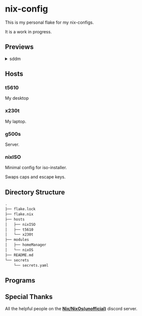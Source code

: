 # nix-config

This is my personal flake for my nix-configs.

It is a work in progress.

## Previews

<details>
    <summary>sddm</summary>
    <img src="https://github.com/nebunebu/imgs/raw/main/repos/nix-config/sddm.png" alt="preview">
</details>

## Hosts

### t5610

My desktop

### x230t

My laptop.

### g500s

Server.

### nixISO

Minimal config for iso-installer.

Swaps caps and escape keys.

## Directory Structure

```txt
.
├── flake.lock
├── flake.nix
├── hosts
│   ├── nixISO
│   ├── t5610
│   └── x230t
├── modules
│   ├── homeManager
│   └── nixOS
├── README.md
└── secrets
    └── secrets.yaml
```

## Programs

<!-- | Category               | Programs                                                                       | Config                                                          | -->
<!-- | ---------------------- | ------------------------------------------------------------------------------ | --------------------------------------------------------------- | -->
<!-- | **Theme:**             | [rose-pine](https://rosepinetheme.com)                                         |                                                                 | -->
<!-- | **Shell:**             | [zsh](https://www.zsh.org)                                                     | [zsh/README.md](./modules/homeManager/zsh/README.md)            | -->
<!-- | **Display Manager:**   | [sddm-sugar-candy-nix](https://gitlab.com/Zhaith-Izaliel/sddm-sugar-candy-nix) | [sddm/README.md](./modules/nixOS/sddm/README.md)                | -->
<!-- | **Multiplexer:**       | [tmux](https://github.com/tmux/tmux)                                           | [tmux/README.md](./modules/homeManager/tmux/README.md)          | -->
<!-- | **Terminal:**          | [kitty](https://github.com/kovidgoyal/kitty)                                   | [kitty/README.md](./modules/homeManager/kitty/README.md)        | -->
<!-- | **Launcher:**          | [fuzzel](https://codeberg.org/dnkl/fuzzel)                                     | [fuzzel/README.md](./modules/homeManager/fuzzel/README.md)      | -->
<!-- | **Browser:**           | [firefox](https://firefox-source-docs.mozilla.org/contributing/index.html)     | [firefox/README.md](./modules/homeManager/firefox/README.md)    | -->
<!-- | **Video Player:**      | [mpv](https://mpv.io/)                                                         | [mpv/README.md](./modules/homeManager/mpv/README.md)            | -->
<!-- | **Pdf Viewer:**        | [sioyek](https://sioyek.info)                                                  | [sioyek/README.md](./modules/homeManager/sioyek/README.md)      | -->
<!-- |                        | [xournalpp](https://github.com/xournalpp/xournalpp)                            | [xournalpp/README.md](.modules/homeManager/xournalpp/README.md) | -->
<!-- | **WM:**                | [hyprland](https://github.com/hyprwm/Hyprland)                                 | [hyprland/README.md](./modules/homeManager/hyprland/README.md)  | -->
<!-- | **Status Bar:**        | [waybar](https://github.com/Alexays/Waybar)                                    | [waybar/README.md](./modules/homeManager/waybar/README.md)      | -->
<!-- | **Secrets provision:** | [sops-nix](https://github.com/Mic92/sops-nix)                                  | [withSecrets/README.md](./modules/nixOS/withSecrets/README.md)  | -->
<!---->
<!-- ## TODO -->
<!---->
<!-- - [ ] start using some deployment tool like morph -->
<!-- - [ ] switch from waybar to ags -->
<!-- - [ ] add some images to README.md -->

## Special Thanks

All the helpful people on the [**Nix/NixOs(unofficial)**](https://discord.gg/JQTUJdmG) discord server.
